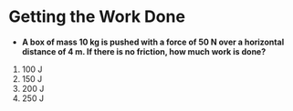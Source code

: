 # Getting the Work Done

* **A box of mass 10 kg is pushed with a force of 50 N over a horizontal distance of 4 m. If there is no friction, how much work is done?**  

1. 100 J
2. 150 J
3. 200 J
4. 250 J
